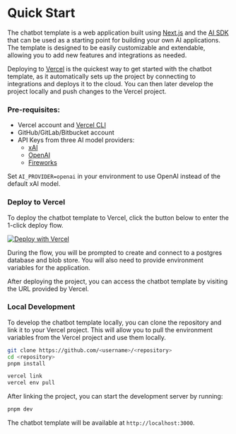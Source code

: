 # Quick Start

The chatbot template is a web application built using [Next.js](https://nextjs.org) and the [AI SDK](https://sdk.vercel.ai) that can be used as a starting point for building your own AI applications. The template is designed to be easily customizable and extendable, allowing you to add new features and integrations as needed.

Deploying to [Vercel](https://vercel.com) is the quickest way to get started with the chatbot template, as it automatically sets up the project by connecting to integrations and deploys it to the cloud. You can then later develop the project locally and push changes to the Vercel project.

### Pre-requisites:

- Vercel account and [Vercel CLI](https://vercel.com/docs/cli)
- GitHub/GitLab/Bitbucket account
- API Keys from three AI model providers:
  - [xAI](https://console.x.ai/)
  - [OpenAI](https://platform.openai.com/account/api-keys)
  - [Fireworks](https://fireworks.ai/account/api-keys)
  
Set `AI_PROVIDER=openai` in your environment to use OpenAI instead of the default xAI model.

### Deploy to Vercel

To deploy the chatbot template to Vercel, click the button below to enter the 1-click deploy flow.

[![Deploy with Vercel](https://vercel.com/button)](https://vercel.com/new/clone?repository-url=https%3A%2F%2Fgithub.com%2Fvercel%2Fai-chatbot&env=AUTH_SECRET&envDescription=Generate%20a%20random%20secret%20to%20use%20for%20authentication&envLink=https%3A%2F%2Fgenerate-secret.vercel.app%2F32&project-name=my-awesome-chatbot&repository-name=my-awesome-chatbot&demo-title=AI%20Chatbot&demo-description=An%20Open-Source%20AI%20Chatbot%20Template%20Built%20With%20Next.js%20and%20the%20AI%20SDK%20by%20Vercel&demo-url=https%3A%2F%2Fchat.vercel.ai&products=%5B%7B%22type%22%3A%22integration%22%2C%22protocol%22%3A%22ai%22%2C%22productSlug%22%3A%22grok%22%2C%22integrationSlug%22%3A%22xai%22%7D%2C%7B%22type%22%3A%22integration%22%2C%22protocol%22%3A%22ai%22%2C%22productSlug%22%3A%22api-key%22%2C%22integrationSlug%22%3A%22groq%22%7D%2C%7B%22type%22%3A%22integration%22%2C%22protocol%22%3A%22storage%22%2C%22productSlug%22%3A%22neon%22%2C%22integrationSlug%22%3A%22neon%22%7D%2C%7B%22type%22%3A%22blob%22%7D%5D)

During the flow, you will be prompted to create and connect to a postgres database and blob store. You will also need to provide environment variables for the application.

After deploying the project, you can access the chatbot template by visiting the URL provided by Vercel.

### Local Development

To develop the chatbot template locally, you can clone the repository and link it to your Vercel project. This will allow you to pull the environment variables from the Vercel project and use them locally.

```bash
git clone https://github.com/<username>/<repository>
cd <repository>
pnpm install

vercel link
vercel env pull
```

After linking the project, you can start the development server by running:

```bash
pnpm dev
```

The chatbot template will be available at `http://localhost:3000`.
